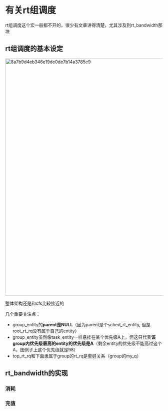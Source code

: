 # 有关rt组调度
rt组调度这个宏一般都不开的，很少有文章讲得清楚，尤其涉及到rt_bandwidth那块

## rt组调度的基本设定
<img width="757" alt="8a7b9d4eb346e19de0de7b14a3785c9" src="https://github.com/Rust401/OS-kernel-dev-config/assets/31315527/ce0d9fc9-5313-449a-8418-d74ce3f69a00">

整体架构还是和cfs比较接近的

几个重要关注点：
* group_entity的**parent是NULL**（因为parent是个sched_rt_entity, 但是root_rt_rq没有属于自己的entity）
* group_entity虽然像task_entity一样悬挂在某个优先级A上，但这只代表**该group内优先级最高的entity的优先级是A**（剩余entity的优先级不能高过这个A，图例子上这个优先级就是98）
* top_rt_rq和下面隶属于group的rt_rq是套娃关系（group的my_q）

## rt_bandwidth的实现
### 消耗
### 充值

